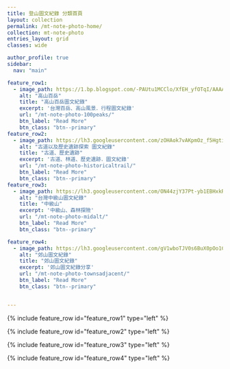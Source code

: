 ```yaml
---
title: 登山圖文紀錄 分類首頁
layout: collection
permalink: /mt-note-photo-home/
collection: mt-note-photo
entries_layout: grid
classes: wide 

author_profile: true
sidebar:
  nav: "main"

feature_row1:
  - image_path: https://1.bp.blogspot.com/-PAUtu1MCClo/XfEH_yfOTqI/AAAAAAAA6JQ/Qs4TDVj12eIT-GOOow2ORSYwUUoW3D8DACLcBGAsYHQ/s1600/_MG_2967.JPG
    alt: "高山百岳"
    title: "高山百岳圖文紀錄"
    excerpt: '台灣百岳、高山風景．行程圖文紀錄'
    url: "/mt-note-photo-100peaks/"
    btn_label: "Read More"
    btn_class: "btn--primary"
feature_row2:
  - image_path: https://lh3.googleusercontent.com/zOHAok7vAKpmOz_f5HgtienuN_MO9ZTTRTEPRrjvDUuqDaUVdEQhYinuq8EIwn5ZDHJ16K5j7sDADT7rbuk=w3000-h2000
    alt: "古道以及歷史遺跡探索 圖文紀錄"
    title: "古道、歷史遺跡"
    excerpt: '古道、林道、歷史遺跡．圖文紀錄'
    url: "/mt-note-photo-historicaltrail/"
    btn_label: "Read More"
    btn_class: "btn--primary"
feature_row3:
  - image_path:	https://lh3.googleusercontent.com/ON44zjY37Pt-yb1EBHxkR2dDh4s5Z_pcPoJ4zD3ZH25V3Yg5qGhJkGnUdBK4gp-VUwJd_nxq6--4-qSn8VI=w3000-h2000
    alt: "台灣中級山圖文紀錄"
    title: "中級山"
    excerpt: '中級山、森林探險'
    url: "/mt-note-photo-midalt/"
    btn_label: "Read More"
    btn_class: "btn--primary"

feature_row4:
  - image_path: https://lh3.googleusercontent.com/gV1wboTJV0s6BuX0pOo1CjRC4qjqa2bjkouaI6-NW457IzbxmCjw8pXTu-lx_KNG7cC5R2nMNRu5Y5kubNg=w3000-h2000
    alt: "郊山圖文紀錄"
    title: "郊山圖文紀錄"
    excerpt: '郊山圖文紀錄分享'
    url: "/mt-note-photo-townsadjacent/"
    btn_label: "Read More"
    btn_class: "btn--primary"


---
```


{% include feature_row id="feature_row1" type="left" %}

{% include feature_row id="feature_row2" type="left" %}

{% include feature_row id="feature_row3" type="left" %}

{% include feature_row id="feature_row4" type="left" %}